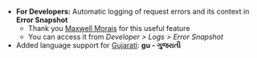 - **For Developers:** Automatic logging of request errors and its context in **Error Snapshot**
  - Thank you [Maxwell Morais](https://discuss.erpnext.com/users/max_morais_dmm/activity) for this useful feature
  - You can access it from _Developer > Logs > Error Snapshot_
- Added language support for [Gujarati](https://translate.erpnext.com/view?lang=gu): **gu - ગુજરાતી**
